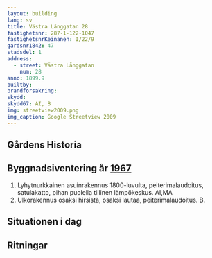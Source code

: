 ```yaml
---
layout: building
lang: sv
title: Västra Långgatan 28
fastighetsnr: 287-1-122-1047
fastighetsnrKeinanen: I/22/9
gardsnr1842: 47
stadsdel: 1
address:
  - street: Västra Långgatan
    num: 28
anno: 1899.9
builtby:
brandforsakring:
skydd:
skydd67: AI, B
img: streetview2009.png
img_caption: Google Streetview 2009
---
```

## Gårdens Historia


## Byggnadsiventering år <a href="/sources/keinanen_karki.pdf">1967</a>
1. Lyhytnurkkainen asuinrakennus 1800-luvulta, peiterimalaudoitus, satulakatto, pihan puolella tiilinen lämpökeskus. AI,MA
2. Ulkorakennus osaksi hirsistä, osaksi lautaa, peiterimalaudoitus. B.

## Situationen i dag


## Ritningar

